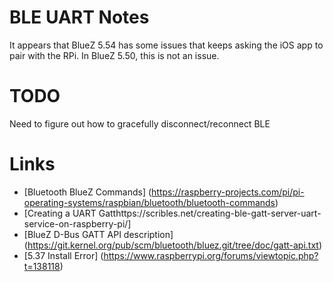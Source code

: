 # BLE UART Notes
It appears that BlueZ 5.54 has some issues that keeps asking the iOS app to pair with the RPi. In BlueZ 5.50, this is not an issue.

# TODO
Need to figure out how to gracefully disconnect/reconnect BLE

# Links
* [Bluetooth BlueZ Commands] (https://raspberry-projects.com/pi/pi-operating-systems/raspbian/bluetooth/bluetooth-commands)
* [Creating a UART Gatthttps://scribles.net/creating-ble-gatt-server-uart-service-on-raspberry-pi/]
* [BlueZ D-Bus GATT API description] (https://git.kernel.org/pub/scm/bluetooth/bluez.git/tree/doc/gatt-api.txt)
* [5.37 Install Error] (https://www.raspberrypi.org/forums/viewtopic.php?t=138118)
